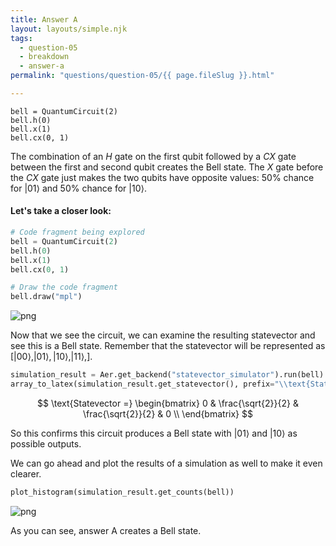```yaml
---
title: Answer A
layout: layouts/simple.njk
tags:
  - question-05
  - breakdown
  - answer-a
permalink: "questions/question-05/{{ page.fileSlug }}.html"

---
```



    bell = QuantumCircuit(2)  
    bell.h(0)  
    bell.x(1)  
    bell.cx(0, 1)  

The combination of an $H$ gate on the first qubit followed by a $CX$ gate between the first and second qubit creates the Bell state.
The $X$ gate before the $CX$ gate just makes the two qubits have opposite values: 50% chance for $|01\rangle$ and 50% chance for $|10\rangle$.

#### Let's take a closer look:


```python
# Code fragment being explored
bell = QuantumCircuit(2)
bell.h(0)
bell.x(1)
bell.cx(0, 1)

# Draw the code fragment
bell.draw("mpl")
```




    
![png](output_15_0.png)
    



Now that we see the circuit, we can examine the resulting statevector and see this is a Bell state.
Remember that the statevector will be represented as $\left[ |00\rangle, |01\rangle, |10\rangle, |11\rangle, \right]$.


```python
simulation_result = Aer.get_backend("statevector_simulator").run(bell).result()
array_to_latex(simulation_result.get_statevector(), prefix="\\text{Statevector =}")
```




$$
\text{Statevector =}
\begin{bmatrix}
0 & \frac{\sqrt{2}}{2} & \frac{\sqrt{2}}{2} & 0  \\
 \end{bmatrix}
$$



So this confirms this circuit produces a Bell state with $|01\rangle$ and $|10\rangle$ as possible outputs.

We can go ahead and plot the results of a simulation as well to make it even clearer.


```python
plot_histogram(simulation_result.get_counts(bell))
```




    
![png](output_19_0.png)
    



As you can see, answer A creates a Bell state.